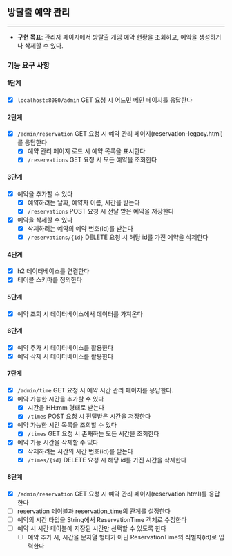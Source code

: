 ## 방탈출 예약 관리

---

- **구현 목표**: 관리자 페이지에서 방탈출 게임 예약 현황을 조회하고, 예약을 생성하거나 삭제할 수 있다.

### 기능 요구 사항

#### 1단계

- [x] `localhost:8080/admin` GET 요청 시 어드민 메인 페이지를 응답한다

#### 2단계

- [x] `/admin/reservation` GET 요청 시 예약 관리 페이지(reservation-legacy.html)를 응답한다
    - [x] 예약 관리 페이지 로드 시 예약 목록을 표시한다
    - [x] `/reservations` GET 요청 시 모든 예약을 조회한다

#### 3단계

- [x] 예약을 추가할 수 있다
    - [x] 예약하려는 날짜, 예약자 이름, 시간을 받는다
    - [x] `/reservations` POST 요청 시 전달 받은 예약을 저장한다
- [x] 예약을 삭제할 수 있다
    - [x] 삭제하려는 예약의 예약 번호(id)를 받는다
    - [x] `/reservations/{id}` DELETE 요청 시 해당 id를 가진 예약을 삭제한다

#### 4단계

- [x] h2 데이터베이스를 연결한다
- [x] 테이블 스키마를 정의한다

#### 5단계

- [x] 예약 조회 시 데이터베이스에서 데이터를 가져온다

#### 6단계

- [x] 예약 추가 시 데이터베이스를 활용한다
- [x] 예약 삭제 시 데이터베이스를 활용한다

#### 7단계

- [x] `/admin/time` GET 요청 시 예약 시간 관리 페이지를 응답한다.
- [x] 예약 가능한 시간을 추가할 수 있다
    - [x] 시간을 HH:mm 형태로 받는다
    - [x] `/times` POST 요청 시 전달받은 시간을 저장한다
- [x] 예약 가능한 시간 목록을 조회할 수 있다
    - [x] `/times` GET 요청 시 존재하는 모든 시간을 조회한다
- [x] 예약 가능 시간을 삭제할 수 있다
    - [x] 삭제하려는 시간의 시간 번호(id)를 받는다
    - [x] `/times/{id}` DELETE 요청 시 해당 id를 가진 시간을 삭제한다

#### 8단계

- [x] `/admin/reservation` GET 요청 시 예약 관리 페이지(reservation.html)를 응답한다
- [ ] reservation 테이블과 reservation_time의 관계를 설정한다
- [ ] 예약의 시간 타입을 String에서 ReservationTime 객체로 수정한다
- [ ] 예약 시 시간 테이블에 저장된 시간만 선택할 수 있도록 한다
    - [ ] 예약 추가 시, 시간을 문자열 형태가 아닌 ReservationTime의 식별자(id)로 입력한다

